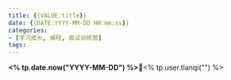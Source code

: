 ```yaml
---
title: {{VALUE:title}}
date: {{DATE:YYYY-MM-DD HH:mm:ss}}
categories: 
- [学习成长, 编程, 面试训练营]
tags:
---
```

**<% tp.date.now("YYYY-MM-DD") %>**🌱<% tp.user.tianqi("") %>
